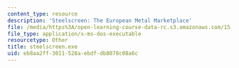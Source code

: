 ```yaml
---
content_type: resource
description: 'Steelscreen: The European Metal Marketplace'
file: /media/https%3A/open-learning-course-data-rc.s3.amazonaws.com/15-566-information-technology-as-an-integrating-force-in-manufacturing-spring-2003/eb8aa2ff3011528aebdfdb8078c08a6c_steelscreen.exe
file_type: application/x-ms-dos-executable
resourcetype: Other
title: steelscreen.exe
uid: eb8aa2ff-3011-528a-ebdf-db8078c08a6c
---
```

